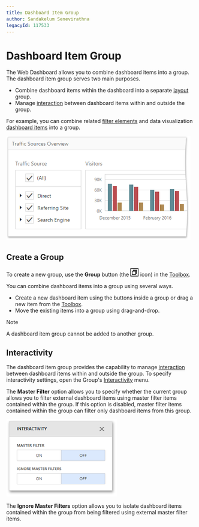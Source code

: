 ```yaml
---
title: Dashboard Item Group
author: Sandakelum Senevirathna
legacyId: 117533
---
```

# Dashboard Item Group
The Web Dashboard allows you to combine dashboard items into a group. The dashboard item group serves two main purposes.
* Combine dashboard items within the dashboard into a separate [layout](../dashboard-layout/dashboard-items-layout.md) group.
* Manage [interaction](../interactivity.md) between dashboard items within and outside the group.

For example, you can combine related [filter elements](filter-elements.md) and data visualization [dashboard items](../dashboard-item-settings.md) into a group.

![wdd-dashboard-group](../../../images/img125758.png)

## Create a Group
To create a new group, use the **Group** button (the ![wdd-group-icon](../../../images/img125759.png) icon) in the [Toolbox](../ui-elements/toolbox.md).

You can combine dashboard items into a group using several ways.
* Create a new dashboard item using the buttons inside a group or drag a new item from the [Toolbox](../ui-elements/toolbox.md).
* Move the existing items into a group using drag-and-drop.

> [!NOTE]
> A dashboard item group cannot be added to another group.

## Interactivity
The dashboard item group provides the capability to manage [interaction](../interactivity.md) between dashboard items within and outside the group. To specify interactivity settings, open the Group's [Interactivity](../ui-elements/dashboard-item-menu.md) menu.

The **Master Filter** option allows you to specify whether the current group allows you to filter external dashboard items using master filter items contained within the group. If this option is disabled, master filter items contained within the group can filter only dashboard items from this group.

![wdd-group-interactivity](../../../images/img125761.png)

The **Ignore Master Filters** option allows you to isolate dashboard items contained within the group from being filtered using external master filter items.